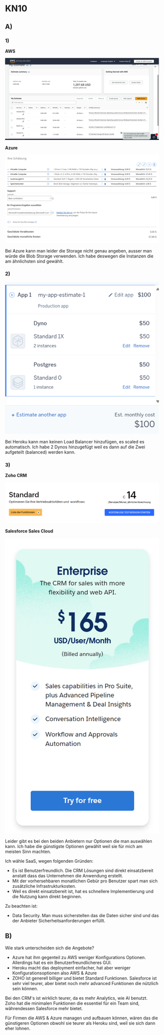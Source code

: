 # KN10

## A)

### 1)

**AWS**

![](Screenshots/KOSTENBERECHNUNG1-AWS.png?raw=true)

**Azure**

![](Screenshots/KOSTENBERECHNUNG-AZURE.png?raw=true)

Bei Azure kann man leider die Storage nicht genau angeben, ausser man würde die Blob Storage verwenden. Ich habe deswegen die Instanzen die am ähnlichsten sind gewählt.

### 2) 

![](Screenshots/KOSTENBERECHNUNG2.png?raw=true)

Bei Heroku kann man keinen Load Balancer hinzufügen, es scaled es automatisch. Ich habe 2 Dynos hinzugefügt weil es dann auf die Zwei aufgeteilt (balanced) werden kann.

### 3) 

**Zoho CRM**

![](Screenshots/ZOHOPRICE.png?raw=true)

**Salesforce Sales Cloud**

![](Screenshots/SALESFORCEPRICE.png?raw=true)

Leider gibt es bei den beiden Anbietern nur Optionen die man auswählen kann. Ich habe die günstigste Optionen gewählt weil sie für mich am meisten Sinn machten. 

Ich wähle SaaS, wegen folgenden Gründen:
- Es ist Benutzerfreundlich. Die CRM Lösungen sind direkt einsatzbereit anstatt dass das Unternehmen die Anwendung erstellt.
- Mit der vorhersehbaren monatlichen Gebür pro Benutzer spart man sich zusätzliche Infrastrukturkosten.
- Weil es direkt einsatzbereit ist, hat es schnellere Implementierung und die Nutzung kann direkt beginnen.

Zu beachten ist:
- Data Security. Man muss sicherstellen das die Daten sicher sind und das der Anbieter Sicherheitsanforderungen erfüllt.


## B)

Wie stark unterscheiden sich die Angebote?
- Azure hat ihm gegenteil zu AWS weniger Konfigurations Optionen. Allerdings hat es ein Benutzerfreundlicheres GUI.
- Heroku macht das deployment einfacher, hat aber weniger Konfigurationsoptionen also AWS & Azure
- ZOHO ist generell billiger und bietet Standard Funktionen. Salesforce ist sehr viel teurer, aber bietet noch mehr advanced Funktionen die nützlich sein können.

Bei den CRM's ist wirklich teurer, da es mehr Analytics, wie AI benutzt. Zoho hat die minimalen Funktionen die essentiel für ein Team sind, währendessen Salesforce mehr bietet.

Für Firmen die AWS & Azure managen und aufbauen können, wären das die günstigeren Optionen obwohl sie teurer als Heroku sind, weil sie sich dann eher lohnen.
